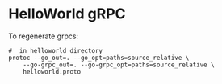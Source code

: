# HelloWorld gRPC

To regenerate grpcs:

```shell script
#  in helloworld directory
protoc --go_out=. --go_opt=paths=source_relative \
    --go-grpc_out=. --go-grpc_opt=paths=source_relative \
    helloworld.proto
```
